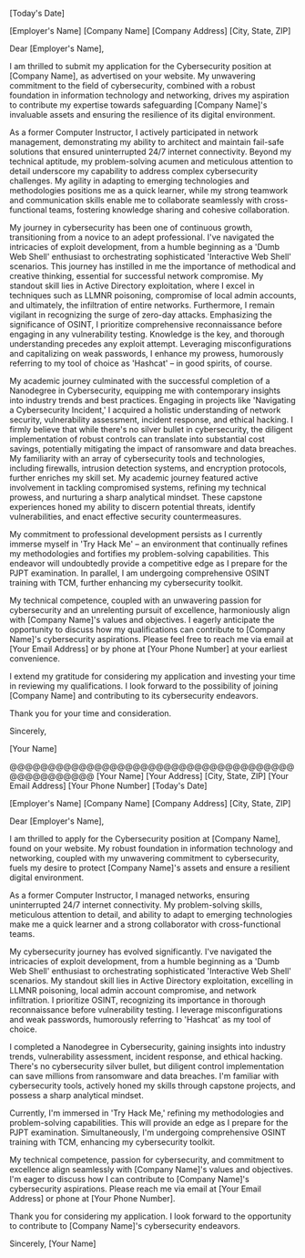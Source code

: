 [Today's Date]

[Employer's Name]
[Company Name]
[Company Address]
[City, State, ZIP]

Dear [Employer's Name],

I am thrilled to submit my application for the Cybersecurity position at [Company Name], as advertised on your website. My unwavering commitment to the field of cybersecurity, combined with a robust foundation in information technology and networking, drives my aspiration to contribute my expertise towards safeguarding [Company Name]'s invaluable assets and ensuring the resilience of its digital environment.

As a former Computer Instructor, I actively participated in network management, demonstrating my ability to architect and maintain fail-safe solutions that ensured uninterrupted 24/7 internet connectivity. Beyond my technical aptitude, my problem-solving acumen and meticulous attention to detail underscore my capability to address complex cybersecurity challenges. My agility in adapting to emerging technologies and methodologies positions me as a quick learner, while my strong teamwork and communication skills enable me to collaborate seamlessly with cross-functional teams, fostering knowledge sharing and cohesive collaboration.

My journey in cybersecurity has been one of continuous growth, transitioning from a novice to an adept professional. I've navigated the intricacies of exploit development, from a humble beginning as a 'Dumb Web Shell' enthusiast to orchestrating sophisticated 'Interactive Web Shell' scenarios. This journey has instilled in me the importance of methodical and creative thinking, essential for successful network compromise. My standout skill lies in Active Directory exploitation, where I excel in techniques such as LLMNR poisoning, compromise of local admin accounts, and ultimately, the infiltration of entire networks. Furthermore, I remain vigilant in recognizing the surge of zero-day attacks. Emphasizing the significance of OSINT, I prioritize comprehensive reconnaissance before engaging in any vulnerability testing. Knowledge is the key, and thorough understanding precedes any exploit attempt. Leveraging misconfigurations and capitalizing on weak passwords, I enhance my prowess, humorously referring to my tool of choice as 'Hashcat' – in good spirits, of course.

My academic journey culminated with the successful completion of a Nanodegree in Cybersecurity, equipping me with contemporary insights into industry trends and best practices. Engaging in projects like 'Navigating a Cybersecurity Incident,' I acquired a holistic understanding of network security, vulnerability assessment, incident response, and ethical hacking. I firmly believe that while there's no silver bullet in cybersecurity, the diligent implementation of robust controls can translate into substantial cost savings, potentially mitigating the impact of ransomware and data breaches. My familiarity with an array of cybersecurity tools and technologies, including firewalls, intrusion detection systems, and encryption protocols, further enriches my skill set. My academic journey featured active involvement in tackling compromised systems, refining my technical prowess, and nurturing a sharp analytical mindset. These capstone experiences honed my ability to discern potential threats, identify vulnerabilities, and enact effective security countermeasures.

My commitment to professional development persists as I currently immerse myself in 'Try Hack Me' – an environment that continually refines my methodologies and fortifies my problem-solving capabilities. This endeavor will undoubtedly provide a competitive edge as I prepare for the PJPT examination. In parallel, I am undergoing comprehensive OSINT training with TCM, further enhancing my cybersecurity toolkit.

My technical competence, coupled with an unwavering passion for cybersecurity and an unrelenting pursuit of excellence, harmoniously align with [Company Name]'s values and objectives. I eagerly anticipate the opportunity to discuss how my qualifications can contribute to [Company Name]'s cybersecurity aspirations. Please feel free to reach me via email at [Your Email Address] or by phone at [Your Phone Number] at your earliest convenience.

I extend my gratitude for considering my application and investing your time in reviewing my qualifications. I look forward to the possibility of joining [Company Name] and contributing to its cybersecurity endeavors.

Thank you for your time and consideration.

Sincerely,

[Your Name]

@@@@@@@@@@@@@@@@@@@@@@@@@@@@@@@@@@@@@@@@@@@@@@@@
[Your Name]
[Your Address]
[City, State, ZIP]
[Your Email Address]
[Your Phone Number]
[Today's Date]

[Employer's Name]
[Company Name]
[Company Address]
[City, State, ZIP]

Dear [Employer's Name],

I am thrilled to apply for the Cybersecurity position at [Company Name], found on your website. My robust foundation in information technology and networking, coupled with my unwavering commitment to cybersecurity, fuels my desire to protect [Company Name]'s assets and ensure a resilient digital environment.

As a former Computer Instructor, I managed networks, ensuring uninterrupted 24/7 internet connectivity. My problem-solving skills, meticulous attention to detail, and ability to adapt to emerging technologies make me a quick learner and a strong collaborator with cross-functional teams.

My cybersecurity journey has evolved significantly. I've navigated the intricacies of exploit development, from a humble beginning as a 'Dumb Web Shell' enthusiast to orchestrating sophisticated 'Interactive Web Shell' scenarios. My standout skill lies in Active Directory exploitation, excelling in LLMNR poisoning, local admin account compromise, and network infiltration. I prioritize OSINT, recognizing its importance in thorough reconnaissance before vulnerability testing. I leverage misconfigurations and weak passwords, humorously referring to 'Hashcat' as my tool of choice.

I completed a Nanodegree in Cybersecurity, gaining insights into industry trends, vulnerability assessment, incident response, and ethical hacking. There's no cybersecurity silver bullet, but diligent control implementation can save millions from ransomware and data breaches. I'm familiar with cybersecurity tools, actively honed my skills through capstone projects, and possess a sharp analytical mindset.

Currently, I'm immersed in 'Try Hack Me,' refining my methodologies and problem-solving capabilities. This will provide an edge as I prepare for the PJPT examination. Simultaneously, I'm undergoing comprehensive OSINT training with TCM, enhancing my cybersecurity toolkit.

My technical competence, passion for cybersecurity, and commitment to excellence align seamlessly with [Company Name]'s values and objectives. I'm eager to discuss how I can contribute to [Company Name]'s cybersecurity aspirations. Please reach me via email at [Your Email Address] or phone at [Your Phone Number].

Thank you for considering my application. I look forward to the opportunity to contribute to [Company Name]'s cybersecurity endeavors.

Sincerely,
[Your Name]